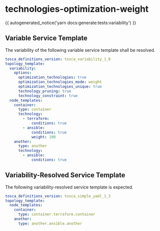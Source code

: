 # technologies-optimization-weight

{{ autogenerated_notice('yarn docs:generate:tests:variability') }}


## Variable Service Template

The variability of the following variable service template shall be resolved.

```yaml linenums="1"
tosca_definitions_version: tosca_variability_1_0
topology_template:
  variability:
    options:
      optimization_technologies: true
      optimization_technologies_mode: weight
      optimization_technologies_unique: true
      technology_pruning: true
      technology_constraint: true
  node_templates:
    container:
      type: container
      technology:
        - terraform:
            conditions: true
        - ansible:
            conditions: true
            weight: 100
    another:
      type: another
      technology:
        - ansible:
            conditions: true
```



## Variability-Resolved Service Template

The following variability-resolved service template is expected.

```yaml linenums="1"
tosca_definitions_version: tosca_simple_yaml_1_3
topology_template:
  node_templates:
    container:
      type: container.terraform.container
    another:
      type: another.ansible.another
```

